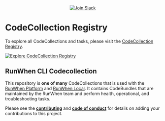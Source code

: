 
<p align="center">
  <br>
  <a href="https://runwhen.slack.com/join/shared_invite/zt-1l7t3tdzl-IzB8gXDsWtHkT8C5nufm2A">
    <img src="https://img.shields.io/badge/Join%20Slack-%23E01563.svg?&style=for-the-badge&logo=slack&logoColor=white" alt="Join Slack">
  </a>
</p>

# CodeCollection Registry
To explore all CodeCollections and tasks, please visit the [CodeCollection Registry](https://registry.runwhen.com/).  

[![Explore CodeCollection Registry](https://storage.googleapis.com/runwhen-nonprod-shared-images/screenshots/registry.png)](https://registry.runwhen.com)

## RunWhen CLI Codecollection
This repository is **one of many** CodeCollections that is used with the [RunWhen Platform](https://www.runwhen.com) and [RunWhen Local](https://docs.runwhen.com/public/v/runwhen-local). It contains CodeBundles that are maintained by the RunWhen team and perform health, operational, and troubleshooting tasks. 

Please see the **[contributing](CONTRIBUTING.md)** and **[code of conduct](CODE_OF_CONDUCT.md)** for details on adding your contributions to this project.